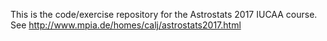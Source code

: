 This  is the code/exercise repository for the Astrostats 2017 IUCAA course. See
http://www.mpia.de/homes/calj/astrostats2017.html
